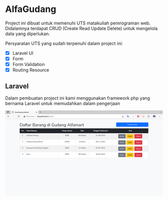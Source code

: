 # AlfaGudang

Project ini dibuat untuk memenuhi UTS matakuliah pemrograman web. Didalamnya terdapat CRUD (Create Read Update Delete) untuk mengelola data yang diperlukan.

Persyaratan UTS yang sudah terpenuhi dalam project ini:

-   [x] Laravel UI
-   [x] Form
-   [x] Form Validation
-   [x] Routing Resource

## Laravel

Dalam pembuatan project ini kami menggunakan framework php yang bernama Laravel untuk memudahkan dalam pengerjaan

![preview](github/preview.png)
